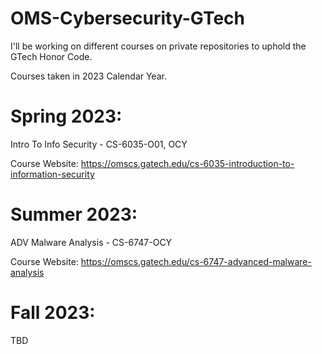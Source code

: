 # OMS-Cybersecurity-GTech
I'll be working on different courses on private repositories to uphold the GTech Honor Code.


Courses taken in 2023 Calendar Year.

Spring 2023:
============

Intro To Info Security - CS-6035-O01, OCY

Course Website: https://omscs.gatech.edu/cs-6035-introduction-to-information-security


Summer 2023:
============

ADV Malware Analysis - CS-6747-OCY

Course Website: https://omscs.gatech.edu/cs-6747-advanced-malware-analysis


Fall 2023:
=============
TBD
